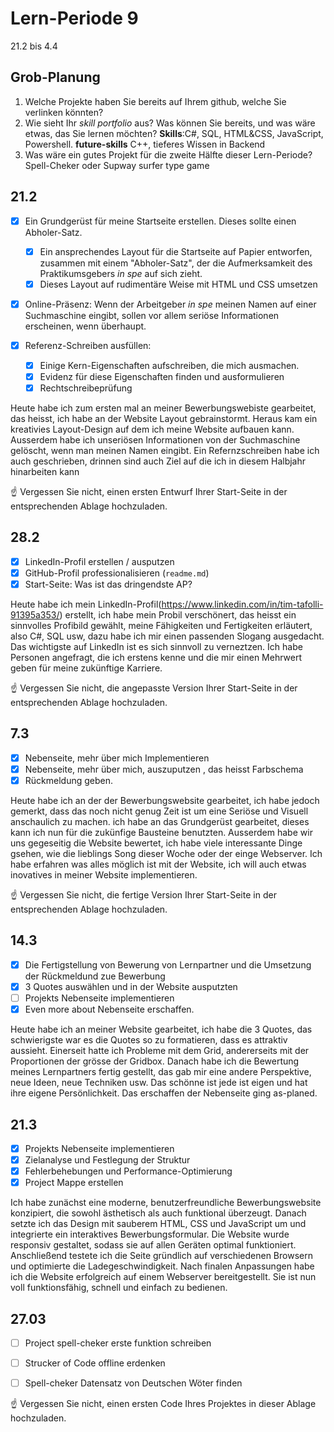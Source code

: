 # Lern-Periode 9

21.2 bis 4.4

## Grob-Planung

1. Welche Projekte haben Sie bereits auf Ihrem github, welche Sie verlinken könnten?
2. Wie sieht Ihr *skill portfolio* aus? Was können Sie bereits, und was wäre etwas, das Sie lernen möchten? **Skills**:C#, SQL, HTML&CSS, JavaScript, Powershell. **future-skills** C++, tieferes Wissen in Backend
3. Was wäre ein gutes Projekt für die zweite Hälfte dieser Lern-Periode? Spell-Cheker oder Supway surfer type game

## 21.2

- [X] Ein Grundgerüst für meine Startseite erstellen. Dieses sollte einen Abholer-Satz.
  
  - [x] Ein ansprechendes Layout für die Startseite auf Papier entworfen, zusammen mit einem "Abholer-Satz", der die Aufmerksamkeit des Praktikumsgebers *in spe* auf sich zieht.
  - [X] Dieses Layout auf rudimentäre Weise mit HTML und CSS umsetzen
- [X] Online-Präsenz: Wenn der Arbeitgeber *in spe* meinen Namen auf einer Suchmaschine eingibt, sollen vor allem seriöse Informationen erscheinen, wenn überhaupt.
  
- [X] Referenz-Schreiben ausfüllen:
  
  - [X] Einige Kern-Eigenschaften aufschreiben, die mich ausmachen.
  - [X] Evidenz für diese Eigenschaften finden und ausformulieren
  - [X] Rechtschreibeprüfung

Heute habe ich zum ersten mal an meiner Bewerbungswebiste gearbeitet, das heisst, ich habe an der Website Layout gebrainstormt. Heraus kam ein kreativies Layout-Design auf dem ich meine Website aufbauen kann. Ausserdem habe ich unseriösen Informationen von der Suchmaschine gelöscht, wenn man meinen Namen eingibt. Ein Refernzschreiben habe ich auch geschrieben, drinnen sind auch Ziel auf die ich in diesem Halbjahr hinarbeiten kann

☝️ Vergessen Sie nicht, einen ersten Entwurf Ihrer Start-Seite in der entsprechenden Ablage hochzuladen.

## 28.2

- [X] LinkedIn-Profil erstellen / ausputzen
- [X] GitHub-Profil professionalisieren (`readme.md`)
- [X] Start-Seite: Was ist das dringendste AP?

Heute habe ich mein LinkedIn-Profil(https://www.linkedin.com/in/tim-tafolli-91395a353/) erstellt, ich habe mein Probil verschönert, das heisst ein sinnvolles Profibild gewählt, meine Fähigkeiten und Fertigkeiten erläutert, also C#, SQL usw, dazu habe ich mir einen passenden Slogang ausgedacht. Das wichtigste auf LinkedIn ist es sich sinnvoll zu verneztzen. Ich habe Personen angefragt, die ich erstens kenne  und die mir einen Mehrwert geben für meine zukünftige Karriere.


☝️ Vergessen Sie nicht, die angepasste Version Ihrer Start-Seite in der entsprechenden Ablage hochzuladen.

## 7.3

- [X] Nebenseite, mehr über mich Implementieren
- [X] Nebenseite, mehr über mich, auszuputzen , das heisst Farbschema
- [X] Rückmeldung geben.

Heute habe ich an der der Bewerbungswebsite gearbeitet, ich habe jedoch gemerkt, dass das noch nicht genug Zeit ist um eine Seriöse und Visuell anschaulich zu machen. ich habe an das Grundgerüst gearbeitet, dieses kann ich nun für die zukünfige Bausteine benutzten. Ausserdem habe wir uns gegeseitig die Website bewertet, ich habe viele interessante Dinge gsehen, wie die lieblings Song dieser Woche oder der einge Webserver. Ich habe erfahren was alles möglich ist mit der Website, ich will auch etwas inovatives in meiner Website implementieren.

☝️ Vergessen Sie nicht, die fertige Version Ihrer Start-Seite in der entsprechenden Ablage hochzuladen.

## 14.3

- [X] Die Fertigstellung von Bewerung von Lernpartner und die Umsetzung der Rückmeldund zue Bewerbung
- [X] 3 Quotes auswählen und in der Website ausputzten
- [ ] Projekts Nebenseite implementieren
- [X] Even more about Nebenseite erschaffen.

Heute habe ich an meiner Website gearbeitet, ich habe die 3 Quotes, das schwierigste war es die Quotes so zu formatieren, dass es attraktiv aussieht. Einerseit hatte ich Probleme mit dem Grid, andererseits mit der Proportionen der grösse der Gridbox. Danach habe ich die Bewertung meines Lernpartners fertig gestellt, das gab mir eine andere Perspektive, neue Ideen, neue Techniken usw. Das schönne ist jede ist eigen und hat ihre eigene Persönlichkeit. Das erschaffen der Nebenseite ging as-planed. 


## 21.3

- [X] Projekts Nebenseite implementieren
- [X] Zielanalyse und Festlegung der Struktur
- [X] Fehlerbehebungen und Performance-Optimierung
- [X] Project Mappe erstellen

Ich habe zunächst eine moderne, benutzerfreundliche Bewerbungswebsite konzipiert, die sowohl ästhetisch als auch funktional überzeugt. Danach setzte ich das Design mit sauberem HTML, CSS und JavaScript um und integrierte ein interaktives Bewerbungsformular. Die Website wurde responsiv gestaltet, sodass sie auf allen Geräten optimal funktioniert. Anschließend testete ich die Seite gründlich auf verschiedenen Browsern und optimierte die Ladegeschwindigkeit. Nach finalen Anpassungen habe ich die Website erfolgreich auf einem Webserver bereitgestellt. Sie ist nun voll funktionsfähig, schnell und einfach zu bedienen.

## 27.03

- [ ] Project spell-cheker erste funktion schreiben
- [ ] Strucker of Code offline erdenken 
- [ ] Spell-cheker Datensatz von Deutschen Wöter finden
 



☝️ Vergessen Sie nicht, einen ersten Code Ihres Projektes in dieser Ablage hochzuladen.

